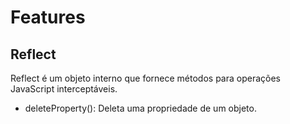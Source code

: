 # Features

## Reflect

Reflect é um objeto interno que fornece métodos para operações JavaScript interceptáveis.

- deleteProperty(): Deleta uma propriedade de um objeto.